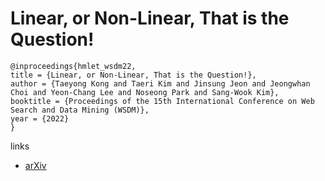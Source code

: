 # Linear, or Non-Linear, That is the Question!

```
@inproceedings{hmlet_wsdm22,
title = {Linear, or Non-Linear, That is the Question!},
author = {Taeyong Kong and Taeri Kim and Jinsung Jeon and Jeongwhan Choi and Yeon-Chang Lee and Noseong Park and Sang-Wook Kim},
booktitle = {Proceedings of the 15th International Conference on Web Search and Data Mining (WSDM)},
year = {2022}
}
```

links
- [arXiv](https://arxiv.org/abs/2111.07265)
